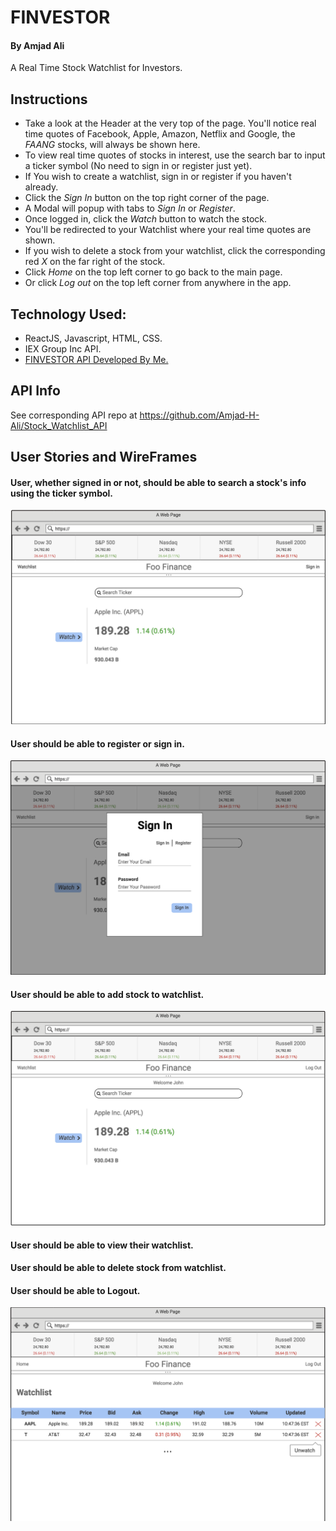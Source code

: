 # FINVESTOR
#### By Amjad Ali
A Real Time Stock Watchlist for Investors.

## Instructions

  * Take a look at the Header at the very top of the page. You'll notice real time quotes of Facebook, Apple, Amazon, Netflix and Google, the _FAANG_ stocks, will always be shown here.
  * To view real time quotes of stocks in interest, use the search bar to input a ticker symbol (No need to sign in or register just yet).
  * If You wish to create a watchlist, sign in or register if you haven't already.
  * Click the _Sign In_ button on the top right corner of the page.
  * A Modal will popup with tabs to _Sign In_ or _Register_.
  * Once logged in, click the _Watch_ button to watch the stock.
  * You'll be redirected to your Watchlist where your real time quotes are shown.
  * If you wish to delete a stock from your watchlist, click the corresponding red _X_ on the far right of the stock.
  * Click _Home_ on the top left corner to go back to the main page.
  * Or click _Log out_ on the top left corner from anywhere in the app.

## Technology Used:
  
  * ReactJS, Javascript, HTML, CSS.
  * IEX Group Inc API.
  * [FINVESTOR API Developed By Me.](https://github.com/Amjad-H-Ali/Stock_Watchlist_API)
  
## API Info

See corresponding API repo at https://github.com/Amjad-H-Ali/Stock_Watchlist_API

## User Stories and WireFrames

#### User, whether signed in or not, should be able to search a stock's info using the ticker symbol.

![alt homepage](image/homepage.png)

#### User should be able to register or sign in.

![alt homepage](image/signin-signup.png)

#### User should be able to add stock to watchlist.

![alt homepage](image/loggedin.png)

#### User should be able to view their watchlist.

#### User should be able to delete stock from watchlist.

#### User should be able to Logout.

![alt homepage](image/watchlist.png)
